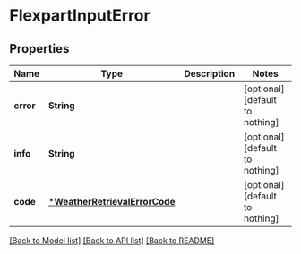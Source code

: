 # FlexpartInputError


## Properties
Name | Type | Description | Notes
------------ | ------------- | ------------- | -------------
**error** | **String** |  | [optional] [default to nothing]
**info** | **String** |  | [optional] [default to nothing]
**code** | [***WeatherRetrievalErrorCode**](WeatherRetrievalErrorCode.md) |  | [optional] [default to nothing]


[[Back to Model list]](../README.md#models) [[Back to API list]](../README.md#api-endpoints) [[Back to README]](../README.md)


